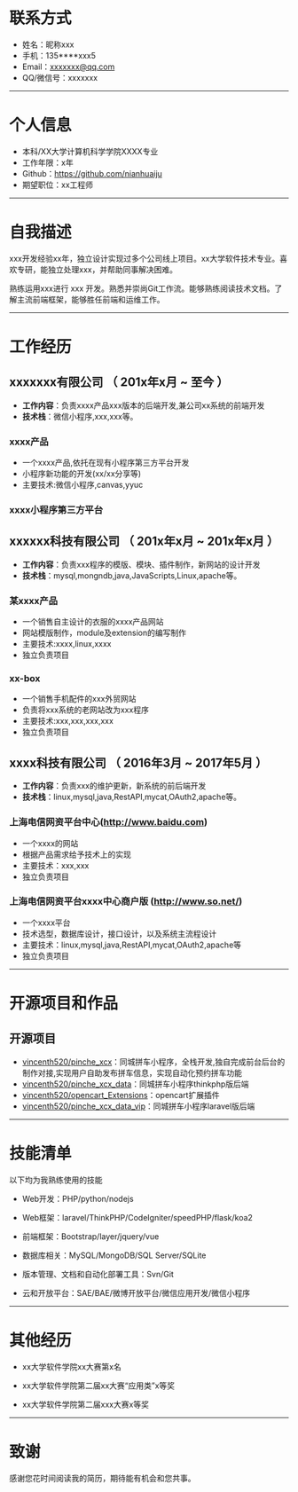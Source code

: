 # 联系方式

- 姓名：昵称xxx
- 手机：135****xxx5
- Email：xxxxxxx@qq.com
- QQ/微信号：xxxxxxx

---

# 个人信息

- 本科/XX大学计算机科学学院XXXX专业 
- 工作年限：x年
- Github：https://github.com/nianhuaiju
- 期望职位：xx工程师

---

# 自我描述

xxx开发经验xx年，独立设计实现过多个公司线上项目。xx大学软件技术专业。喜欢专研，能独立处理xxx，并帮助同事解决困难。

熟练运用xxx进行 xxx 开发。熟悉并崇尚Git工作流。能够熟练阅读技术文档。了解主流前端框架，能够胜任前端和运维工作。

--- 

# 工作经历

## xxxxxxx有限公司 （ 201x年x月 ~ 至今 ）	

- **工作内容**：负责xxxx产品xxx版本的后端开发,兼公司xx系统的前端开发
- **技术栈**：微信小程序,xxx,xxx等。

### xxxx产品 
- 一个xxxx产品,依托在现有小程序第三方平台开发
- 小程序新功能的开发(xx/xx分享等)
- 主要技术:微信小程序,canvas,yyuc

###  xxxx小程序第三方平台


  
## xxxxxx科技有限公司 （ 201x年x月 ~ 201x年x月 ）	

- **工作内容**：负责xxx程序的模版、模块、插件制作，新网站的设计开发
- **技术栈**：mysql,mongndb,java,JavaScripts,Linux,apache等。


### 某xxxx产品
- 一个销售自主设计的衣服的xxxx产品网站
- 网站模版制作，module及extension的编写制作
- 主要技术:xxxx,linux,xxxx
- 独立负责项目

### xx-box
- 一个销售手机配件的xxx外贸网站
- 负责将xxx系统的老网站改为xxx程序
- 主要技术:xxx,xxx,xxx,xxx
- 独立负责项目

## xxxx科技有限公司 （ 2016年3月 ~ 2017年5月 ）

- **工作内容**：负责xxx的维护更新，新系统的前后端开发
- **技术栈**：linux,mysql,java,RestAPI,mycat,OAuth2,apache等。

### 上海电信网资平台中心(http://www.baidu.com)
- 一个xxxx的网站
- 根据产品需求给予技术上的实现
- 主要技术：xxx,xxx
- 独立负责项目

### 上海电信网资平台xxxx中心商户版 (http://www.so.net/) 
- 一个xxxx平台
- 技术选型，数据库设计，接口设计，以及系统主流程设计
- 主要技术：linux,mysql,java,RestAPI,mycat,OAuth2,apache等
- 独立负责项目

---

# 开源项目和作品

## 开源项目

 - [vincenth520/pinche_xcx](https://github.com/vincenth520/pinche_xcx)：同城拼车小程序，全栈开发,独自完成前台后台的制作对接,实现用户自助发布拼车信息，实现自动化预约拼车功能 
 - [vincenth520/pinche_xcx_data](https://github.com/vincenth520/pinche_xcx_data)：同城拼车小程序thinkphp版后端 
 - [vincenth520/opencart_Extensions](https://github.com/vincenth520/opencart_Extensions)：opencart扩展插件 
 - [vincenth520/pinche_xcx_data_vip](https://github.com/vincenth520/pinche_xcx_data_vip)：同城拼车小程序laravel版后端 
 
---
# 技能清单

以下均为我熟练使用的技能

- Web开发：PHP/python/nodejs

- Web框架：laravel/ThinkPHP/CodeIgniter/speedPHP/flask/koa2

- 前端框架：Bootstrap/layer/jquery/vue

- 数据库相关：MySQL/MongoDB/SQL Server/SQLite

- 版本管理、文档和自动化部署工具：Svn/Git

- 云和开放平台：SAE/BAE/微博开放平台/微信应用开发/微信小程序

---

# 其他经历

- xx大学软件学院xx大赛第x名

- xx大学软件学院第二届xx大赛“应用类”x等奖

- xx大学软件学院第二届xxx大赛x等奖

---

# 致谢
感谢您花时间阅读我的简历，期待能有机会和您共事。
